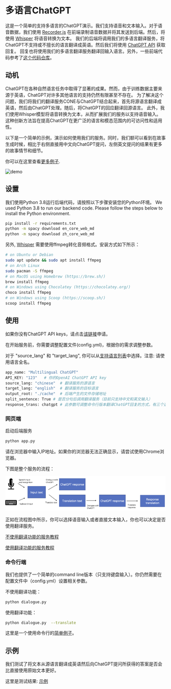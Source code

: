 # 多语言ChatGPT

这是一个简单的支持多语言的ChatGPT演示。我们支持语音和文本输入。对于语音数据，我们使用 [Recorder.js](https://github.com/mattdiamond/Recorderjs) 在前端录制语音数据并将其发送到后端。然后，将使用 [Whisper](https://github.com/openai/whisper) 将语音转换为文本。
我们的后端将调用我们的多语言翻译服务，将ChatGPT不支持或不擅长的语言翻译成英语。然后我们将使用 [ChatGPT API](https://platform.openai.com/docs/guides/chat) 获取回复。
回复也将使用我们的多语言翻译服务翻译回输入语言。另外，一些前端代码参考了[这个代码仓库](https://github.com/addpipe/simple-recorderjs-demo)。
## 动机
ChatGPT在各种自然语言任务中取得了显著的成果。然而，由于训练数据主要来源于英语，ChatGPT对许多其他语言的支持仍然有限甚至不存在。
为了解决这个问题，我们将我们的翻译服务CONE与ChatGPT结合起来，首先将源语言翻译成英语，然后由ChatGPT处理。随后，将ChatGPT的回应翻译回源语言。
此外，我们使用Whisper模型将语音转换为文本，从而扩展我们的服务以支持语音输入。
这种创新方法旨在提高ChatGPT在更广泛的语言和模态范围内的可访问性和适用性。

以下是一个简单的示例，演示如何使用我们的服务。同时，我们额可以看到在故事生成时候，相比于右侧直接用中文向ChatGPT提问，左侧英文提问的结果有更多的故事情节和细节。

你可以在这里查看[更多例子](#示例).

![demo](./image/demo.gif)

[//]: # (<video width="400" height="240" controls>)

[//]: # (  <source src="./image/video_demo.mp4" type="video/mp4">)

[//]: # (  Your browser does not support the video tag.)

[//]: # (</video>)

## 设置

我们使用Python 3.8运行后端代码，请按照以下步骤安装您的Python环境。
We used Python 3.8 to run our backend code. Please follow the steps below to install the Python environment.

```sh
pip install -r requirements.txt
python -m spacy download en_core_web_md
python -m spacy download zh_core_web_md
```
另外, [Whisper](https://github.com/openai/whisper) 需要使用ffmpeg转化音频格式。安装方式如下所示：

```sh
# on Ubuntu or Debian
sudo apt update && sudo apt install ffmpeg
# on Arch Linux
sudo pacman -S ffmpeg
# on MacOS using Homebrew (https://brew.sh/)
brew install ffmpeg
# on Windows using Chocolatey (https://chocolatey.org/)
choco install ffmpeg
# on Windows using Scoop (https://scoop.sh/)
scoop install ffmpeg
```
## 使用
如果你没有ChatGPT API keys，请点击<a href="https://platform.openai.com/">该链接</a>申请。

在开始服务前，你需要调整配置文件(config.yml)，根据你的需求调整参数。

对于 "source_lang" 和 "target_lang", 你可以从[支持语言列表](./doc/supported_languages_chinese.md)中选择。注意: 请使用语言全名。
```sh
app_name: "Multilingual ChatGPT"
API_KEY: "123"   # 你的OpenAI ChatGPT API key
source_lang: "chinese"  # 翻译服务的源语言
target_lang: "english"  # 翻译服务的目标语言
output_root: "./cache"  # 后端产生的文件存储地址
split_sentence: True # 是否分句后调用翻译服务（目前只支持中文和英文输入）
response_trans: chatgpt # 此参数可调整命令行版本翻译ChatGPT回复的方式，有三个选项：“prompt”：在输入文本后添加prompt要求ChatGPT以指定语言回复，“cone”：使用CONE翻译服务翻译ChatGPT的回复，“chatgpt”：使用翻译的prompt让ChatGPT翻译成指定语言。
```

### 网页端
启动后端服务
```sh
python app.py
```
请在浏览器中输入IP地址。如果你的浏览器无法正确显示，请尝试使用Chrome浏览器。
 
下图是整个服务的流程：

![pipeline](image/pipeline.png "pipeline")

正如在流程图中所示，你可以选择语音输入或者直接文本输入，你也可以决定是否使用翻译服务。

[不使用翻译功能的服务教程](./doc/without_translation_chinese.md)

[使用翻译功能的服务教程](./doc/with_translation_chinese.md)

### 命令行端
我们也提供了一个简单的command line版本（只支持键盘输入）。你仍然需要在配置文件中（config.yml）设置相关参数。

不使用翻译功能：
```sh
python dialogue.py
```
使用翻译功能：
```sh
python dialogue.py  --translate
```
这里是一个使用命令行的[简单例子](./doc/command_line_case_chinese.md)。


## 示例

我们测试了将文本从源语言翻译成英语然后向ChatGPT提问所获得的答案是否会比直接使用原始文本更好。

这里是测试结果: [示例](./doc/chinese_test_chinese.md)



